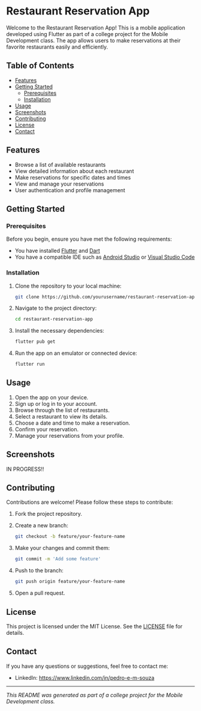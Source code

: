 # Restaurant Reservation App

Welcome to the Restaurant Reservation App! This is a mobile application developed using Flutter as part of a college project for the Mobile Development class. The app allows users to make reservations at their favorite restaurants easily and efficiently.

## Table of Contents

- [Features](#features)
- [Getting Started](#getting-started)
  - [Prerequisites](#prerequisites)
  - [Installation](#installation)
- [Usage](#usage)
- [Screenshots](#screenshots)
- [Contributing](#contributing)
- [License](#license)
- [Contact](#contact)

## Features

- Browse a list of available restaurants
- View detailed information about each restaurant
- Make reservations for specific dates and times
- View and manage your reservations
- User authentication and profile management

## Getting Started

### Prerequisites

Before you begin, ensure you have met the following requirements:

- You have installed [Flutter](https://flutter.dev/docs/get-started/install) and [Dart](https://dart.dev/get-dart)
- You have a compatible IDE such as [Android Studio](https://developer.android.com/studio) or [Visual Studio Code](https://code.visualstudio.com/)

### Installation

1. Clone the repository to your local machine:

    ```bash
    git clone https://github.com/yourusername/restaurant-reservation-app.git
    ```

2. Navigate to the project directory:

    ```bash
    cd restaurant-reservation-app
    ```

3. Install the necessary dependencies:

    ```bash
    flutter pub get
    ```

4. Run the app on an emulator or connected device:

    ```bash
    flutter run
    ```

## Usage

1. Open the app on your device.
2. Sign up or log in to your account.
3. Browse through the list of restaurants.
4. Select a restaurant to view its details.
5. Choose a date and time to make a reservation.
6. Confirm your reservation.
7. Manage your reservations from your profile.

## Screenshots

IN PROGRESS!!

## Contributing

Contributions are welcome! Please follow these steps to contribute:

1. Fork the project repository.
2. Create a new branch:

    ```bash
    git checkout -b feature/your-feature-name
    ```

3. Make your changes and commit them:

    ```bash
    git commit -m 'Add some feature'
    ```

4. Push to the branch:

    ```bash
    git push origin feature/your-feature-name
    ```

5. Open a pull request.

## License

This project is licensed under the MIT License. See the [LICENSE](LICENSE) file for details.

## Contact

If you have any questions or suggestions, feel free to contact me:

- LinkedIn: https://www.linkedin.com/in/pedro-e-m-souza

---

*This README was generated as part of a college project for the Mobile Development class.*
